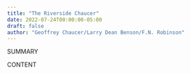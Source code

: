 ```yaml
---
title: "The Riverside Chaucer"
date: 2022-07-24T00:00:00-05:00
draft: false
author: "Geoffrey Chaucer/Larry Dean Benson/F.N. Robinson"
---
```


SUMMARY

<!--more-->

CONTENT
